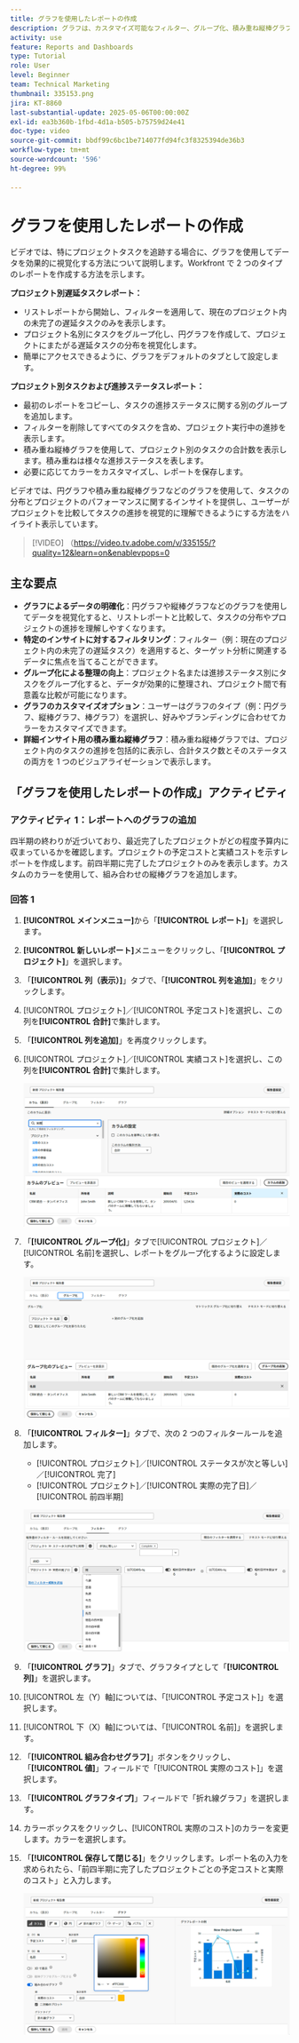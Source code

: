 ```yaml
---
title: グラフを使用したレポートの作成
description: グラフは、カスタマイズ可能なフィルター、グループ化、積み重ね縦棒グラフ形式を通じてデータインサイトを整理することで、データのビジュアライゼーションを強化し、分析をより明確かつ実用的なものにします。
activity: use
feature: Reports and Dashboards
type: Tutorial
role: User
level: Beginner
team: Technical Marketing
thumbnail: 335153.png
jira: KT-8860
last-substantial-update: 2025-05-06T00:00:00Z
exl-id: ea3b360b-1fbd-4d1a-b505-b75759d24e41
doc-type: video
source-git-commit: bbdf99c6bc1be714077fd94fc3f8325394de36b3
workflow-type: tm+mt
source-wordcount: '596'
ht-degree: 99%

---
```


# グラフを使用したレポートの作成

ビデオでは、特にプロジェクトタスクを追跡する場合に、グラフを使用してデータを効果的に視覚化する方法について説明します。Workfront で 2 つのタイプのレポートを作成する方法を示します。

**プロジェクト別遅延タスクレポート：**

* リストレポートから開始し、フィルターを適用して、現在のプロジェクト内の未完了の遅延タスクのみを表示します。
* プロジェクト名別にタスクをグループ化し、円グラフを作成して、プロジェクトにまたがる遅延タスクの分布を視覚化します。
* 簡単にアクセスできるように、グラフをデフォルトのタブとして設定します。

**プロジェクト別タスクおよび進捗ステータスレポート：**

* 最初のレポートをコピーし、タスクの進捗ステータスに関する別のグループを追加します。
* フィルターを削除してすべてのタスクを含め、プロジェクト実行中の進捗を表示します。
* 積み重ね縦棒グラフを使用して、プロジェクト別のタスクの合計数を表示します。積み重ねは様々な進捗ステータスを表します。
* 必要に応じてカラーをカスタマイズし、レポートを保存します。

ビデオでは、円グラフや積み重ね縦棒グラフなどのグラフを使用して、タスクの分布とプロジェクトのパフォーマンスに関するインサイトを提供し、ユーザーがプロジェクトを比較してタスクの進捗を視覚的に理解できるようにする方法をハイライト表示しています。

>[!VIDEO] （https://video.tv.adobe.com/v/335155/?quality=12&learn=on&enablevpops=0

## 主な要点

* **グラフによるデータの明確化**：円グラフや縦棒グラフなどのグラフを使用してデータを視覚化すると、リストレポートと比較して、タスクの分布やプロジェクトの進捗を理解しやすくなります。
* **特定のインサイトに対するフィルタリング**：フィルター（例：現在のプロジェクト内の未完了の遅延タスク）を適用すると、ターゲット分析に関連するデータに焦点を当てることができます。
* **グループ化による整理の向上**：プロジェクト名または進捗ステータス別にタスクをグループ化すると、データが効果的に整理され、プロジェクト間で有意義な比較が可能になります。
* **グラフのカスタマイズオプション**：ユーザーはグラフのタイプ（例：円グラフ、縦棒グラフ、棒グラフ）を選択し、好みやブランディングに合わせてカラーをカスタマイズできます。
* **詳細インサイト用の積み重ね縦棒グラフ**：積み重ね縦棒グラフでは、プロジェクト内のタスクの進捗を包括的に表示し、合計タスク数とそのステータスの両方を 1 つのビジュアライゼーションで表示します。


## 「グラフを使用したレポートの作成」アクティビティ

### アクティビティ 1：レポートへのグラフの追加

四半期の終わりが近づいており、最近完了したプロジェクトがどの程度予算内に収まっているかを確認します。プロジェクトの予定コストと実績コストを示すレポートを作成します。前四半期に完了したプロジェクトのみを表示します。カスタムのカラーを使用して、組み合わせの縦棒グラフを追加します。

### 回答 1

1. **[!UICONTROL メインメニュー]**&#x200B;から「**[!UICONTROL レポート]**」を選択します。
1. **[!UICONTROL 新しいレポート]**&#x200B;メニューをクリックし、「**[!UICONTROL プロジェクト]**」を選択します。
1. 「**[!UICONTROL 列（表示）]**」タブで、「**[!UICONTROL 列を追加]**」をクリックします。
1. [!UICONTROL プロジェクト]／[!UICONTROL 予定コスト]を選択し、この列を&#x200B;**[!UICONTROL 合計]**&#x200B;で集計します。
1. 「**[!UICONTROL 列を追加]**」を再度クリックします。
1. [!UICONTROL プロジェクト]／[!UICONTROL 実績コスト]を選択し、この列を&#x200B;**[!UICONTROL 合計]**&#x200B;で集計します。

   ![レポートに列を追加する画面の画像](assets/chart-report-columns.png)

1. 「**[!UICONTROL グループ化]**」タブで[!UICONTROL プロジェクト]／[!UICONTROL 名前]を選択し、レポートをグループ化するように設定します。

   ![レポートにグループ化を追加する画面の画像](assets/chart-report-groupings.png)

1. 「**[!UICONTROL フィルター]**」タブで、次の 2 つのフィルタールールを追加します。

   * [!UICONTROL プロジェクト]／[!UICONTROL ステータスが次と等しい]／[!UICONTROL 完了]
   * [!UICONTROL プロジェクト]／[!UICONTROL 実際の完了日]／[!UICONTROL 前四半期]

   ![レポートにフィルターを追加する画面の画像](assets/chart-report-filters.png)

1. 「**[!UICONTROL グラフ]**」タブで、グラフタイプとして「**[!UICONTROL 列]**」を選択します。
1. [!UICONTROL 左（Y）軸]については、「[!UICONTROL 予定コスト]」を選択します。
1. [!UICONTROL 下（X）軸]については、「[!UICONTROL 名前]」を選択します。
1. 「**[!UICONTROL 組み合わせグラフ]**」ボタンをクリックし、「**[!UICONTROL 値]**」フィールドで「[!UICONTROL 実際のコスト]」を選択します。
1. 「**[!UICONTROL グラフタイプ]**」フィールドで「折れ線グラフ」を選択します。
1. カラーボックスをクリックし、[!UICONTROL 実際のコスト]のカラーを変更します。カラーを選択します。
1. 「**[!UICONTROL 保存して閉じる]**」をクリックします。レポート名の入力を求められたら、「前四半期に完了したプロジェクトごとの予定コストと実際のコスト」と入力します。

   ![レポートにグラフを追加する画面の画像](assets/chart-report-chart.png)
